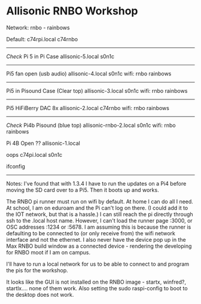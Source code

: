 # Allisonic RNBO Workshop

Network:
rnbo - rainbows


Default:
c74rpi.local
c74rnbo

---

*Check*
Pi 5 in Pi Case
allisonic-5.local
s0n1c

---

Pi5 fan open (usb audio)
allisonic-4.local
s0n1c
wifi: rnbo rainbows

---

Pi5 in Pisound Case (Clear top)
allisonic-3.local
s0n1c
wifi: rnbo rainbows

---

Pi5 HiFiBerry DAC 8x
allisonic-2.local
c74rnbo
wifi: rnbo rainbows

---

*Check*
Pi4b Pisound (blue top)
allisonic-rnbo-2.local
s0n1c
wifi: rnbo rainbows


Pi 4B Open
?? allisonic-1.local



oops
c74pi.local
s0n1c


ifconfig


---
Notes: 
I've found that with 1.3.4 I have to run the updates on a Pi4 before moving the SD card over to a Pi5. Then it boots up and works.

The RNBO pi runner must run on wifi by default. At home I can do all I need. At school, I am on eduroam and the Pi can't log on there. (I could add it to the IOT network, but that is a hassle.) I can still reach the pi directly through ssh to the .local host name. However, I can't load the runner page :3000, or OSC addresses :1234 or :5678. I am assuming this is because the runner is defaulting to be connected to (or only receive from) the wifi network interface and not the ethernet.  I also never have the device pop up in the Max RNBO build window as a connected device - rendering the developing for RNBO moot if I am on campus. 

I'll have to run a local network for us to be able to connect to and program the pis for the workshop.

It looks like the GUI is not installed on the RNBO image - startx, winfred?, startlx.... none of them work. Also setting the sudo raspi-config to boot to the desktop does not work. 

